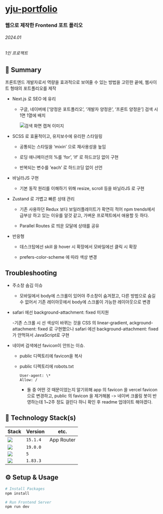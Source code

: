 # [yju-portfolio](https://yju-portfolio.com)

### 웹으로 제작한 Frontend 포트 폴리오

###### 2024.01

###### 1인 프로젝트

## 📌 Summary

프론트엔드 개발자로서 역량을 효과적으로 보여줄 수 있는 방법을 고민한 끝에, 웹사이트 형태의 포트폴리오를 제작

- Next.js 로 SEO 에 유리

  - 구글, 네이버에 [‘양정운 포트폴리오’, ‘개발자 양정운’, ‘프론트 양정운’] 검색 시 1면 1열에 배치

    ![검색 화면 캡쳐 이미지](https://yju-portfolio.com/search.png)

- SCSS 로 효율적이고, 유지보수에 유리한 스타일링

  - 공통되는 스타일을 ‘mixin’ 으로 재사용성을 높임

  - 로딩 애니메이션의 %를 ‘for’, ‘if’ 로 하드코딩 없이 구현

  - 반복되는 변수를 ’each’ 로 하드코딩 없이 선언

- 바닐라JS 구현

  - 기본 동작 원리를 이해하기 위해 resize, scroll 등을 바닐라JS 로 구현

- Zustand 로 가볍고 빠른 상태 관리

  - 기존 사용하던 Redux 보다 보일러플레이트가 확연히 적어 npm trends에서 급부상 하고 있는 이유를 알것 같고, 가벼운 프로젝트에서 애용할 듯 하다.

  - Parallel Routes 로 띄운 모달에 상태를 공유

- 반응형

  - 데스크탑에선 skill 을 hover 시 확장에서 모바일에선 클릭 시 확장

  - prefers-color-scheme 에 따라 색상 변경

## Troubleshooting

- 주소창 숨김 이슈

  - 모바일에서 body에 스크롤이 있어야 주소창이 숨겨졌고, 다른 방법으로 숨길 수 없어서 기존 레이아웃에서 body에 스크롤이 가능한 레이아웃으로 변경

- safari 에선 background-attachment: fixed 미지원

  -기존 스크롤 시 선 색상이 바뀌는 것을 CSS 의 linear-gradient, ackground-attachment: fixed 로 구현했으나 safari 에선 background-attachment: fixed 가 안먹혀서 JavaScript로 구현

- 네이버 검색에선 favicon이 안뜨는 이슈.

  - public 디렉토리에 favicon을 복사

  - public 디렉토리에 robots.txt

    ```
    User-agent: \*
    Allow: /
    ```

    - 둘 중 어떤 것 때문이었는지 알기위해 app 의 favicon 을 vercel favicon 으로 변경하고, public 의 favicon 을 제거해봄 -> 네이버 크롤링 봇이 반영하는데 1~2주 정도 걸린다 하니 확인 후 readme 업데이트 해야겠다.

## 🔨 Technology Stack(s)

| Stack                                                                                                 | Version  | etc.       |
| ----------------------------------------------------------------------------------------------------- | -------- | ---------- |
| <img src="https://img.shields.io/badge/Next.js-000000?style=flat&logo=Next.js&logoColor=white">       | `15.1.4` | App Router |
| <img src="https://img.shields.io/badge/React-61DAFB?style=flat&logo=React&logoColor=black">           | `19.0.0` |
| <img src="https://img.shields.io/badge/TypeScript-3178C6?style=flat&logo=TypeScript&logoColor=white"> | `5`      |
| <img src="https://img.shields.io/badge/Sass-CC6699?style=flat&logo=Sass&logoColor=white">             | `1.83.3` |

## ⚙️ Setup & Usage

```bash
# Install Packages
npm install

# Run Frontend Server
npm run dev
```
